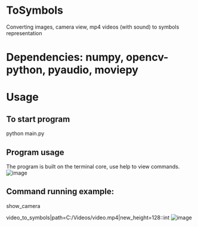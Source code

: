 # ToSymbols
Converting images, camera view, mp4 videos (with sound) to symbols representation
# Dependencies: numpy, opencv-python, pyaudio, moviepy
# Usage 
## To start program
python main.py
## Program usage
The program is built on the terminal core, use help to view commands.
![image](https://github.com/user-attachments/assets/b41c5173-6119-40e8-9ff5-2ed4fda1950e)
## Command running example:
show_camera

video_to_symbols|path=C:/Videos/video.mp4|new_height=128::int
![image](https://github.com/user-attachments/assets/cc2079a6-2d5c-4285-96cf-6044f0a18e24)


